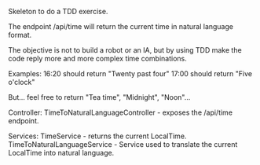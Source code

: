 Skeleton to do a TDD exercise.

The endpoint /api/time will return the current time in natural language format.

The objective is not to build a robot or an IA, but by using TDD make the code reply more and more complex time combinations.

Examples:
16:20 should return "Twenty past four"
17:00 should return "Five o'clock"

But... feel free to return "Tea time", "Midnight", "Noon"...

Controller:
TimeToNaturalLanguageController - exposes the /api/time endpoint.

Services:
TimeService - returns the current LocalTime.
TimeToNaturalLanguageService - Service used to translate the current LocalTime into natural language.
